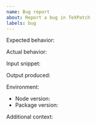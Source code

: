 ```yaml
---
name: Bug report
about: Report a bug in TeXPatch
labels: bug
---
```


Expected behavior:

Actual behavior:

Input snippet:

Output produced:

Environment:
- Node version:
- Package version:

Additional context:

